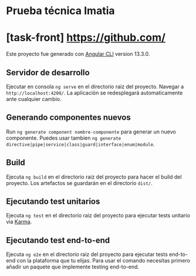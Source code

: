 # Prueba técnica Imatia
# [task-front] https://github.com/

Este proyecto fue generado con [Angular CLI](https://github.com/angular/angular-cli) version 13.3.0.

## Servidor de desarrollo

Ejecutar en consola `ng serve` en el directorio raiz del proyecto. Navegar a `http://localhost:4200/`. La aplicación se redesplegará automaticamente ante cualquier cambio.

## Generando componentes nuevos

Run `ng generate component nombre-componente` para generar un nuevo componente. Puedes usar tambien `ng generate directive|pipe|service|class|guard|interface|enum|module`.

## Build

Ejecuta `ng build` en el directorio raiz del proyecto para hacer el build del proyecto. Los artefactos se guardarán en el directorio `dist/`.

## Ejecutando test unitarios

Ejecuta `ng test` en el directorio raiz del proyecto para ejecutar tests unitario via [Karma](https://karma-runner.github.io).

## Ejecutando test end-to-end

Ejecuta `ng e2e` en el directorio raiz del proyecto para ejecutar tests end-to-end con la plataforma que tu elijas. Para usar el comando necesitas primero añadir un paquete que implemente testing end-to-end.

